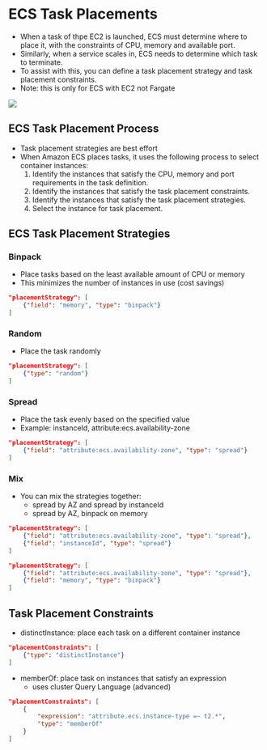 # ECS Task Placements

- When a task of thpe EC2 is launched, ECS must determine where to place it, with the constraints of CPU, memory and available port.
- Similarly, when a service scales in, ECS needs to determine which task to terminate.
- To assist with this, you can define a task placement strategy and task placement constraints.
- Note: this is only for ECS with EC2 not Fargate

![](2022-04-20-11-03-18.png)

## ECS Task Placement Process

- Task placement strategies are best effort
- When Amazon ECS places tasks, it uses the following process to select container instances:
    1. Identify the instances that satisfy the CPU, memory and port requirements in the task definition.
    2. Identify the instances that satisfy the task placement constraints.
    3. Identify the instances that satisfy the task placement strategies.
    4. Select the instance for task placement.

## ECS Task Placement Strategies

### Binpack

- Place tasks based on the least available amount of CPU or memory
- This minimizes the number of instances in use (cost savings)

```json
"placementStrategy": [
    {"field": "memory", "type": "binpack"}
]
```

### Random

- Place the task randomly

```json
"placementStrategy": [
    {"type": "random"}
]
```

### Spread

- Place the task evenly based on the specified value
- Example: instanceId, attribute:ecs.availability-zone

```json
"placementStrategy": [
    {"field": "attribute:ecs.availability-zone", "type": "spread"}
]
```

### Mix

- You can mix the strategies together:
    - spread by AZ and spread by instanceId
    - spread by AZ, binpack on memory

```json
"placementStrategy": [
    {"field": "attribute:ecs.availability-zone", "type": "spread"},
    {"field": "instanceId", "type": "spread"}
]
```

```json
"placementStrategy": [
    {"field": "attribute:ecs.availability-zone", "type": "spread"},
    {"field": "memory", "type": "binpack"}
]
```

## Task Placement Constraints

- distinctInstance: place each task on a different container instance

```json
"placementConstraints": [
    {"type": "distinctInstance"}
]
```

- memberOf: place task on instances that satisfy an expression
    - uses cluster Query Language (advanced)

```json
"placementConstraints": [
    {
        "expression": "attribute.ecs.instance-type =~ t2.*",
        "type": "memberOf"
    }
]
```